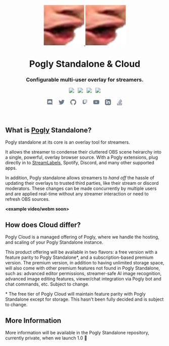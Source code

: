 <p align="center">
    <a href="https://pogly.gg#gh-dark-mode-only" target="_blank">
	<img width="128" src="images/dark/Pog.png" alt="Pogly Logo">
    </a>
    <a href="https://pogly.gg#gh-light-mode-only" target="_blank">
	<img width="128" src="images/light/Pog.png" alt="Pogly Logo">
    </a>
</p>
<p align="center">
    <h1 align="center">
        <b>Pogly</b> Standalone & Cloud
    </h1>
    <h3 align="center">
        Configurable multi-user overlay for streamers.
    </h3>
</p>

<p align="center">
    <!-- <a href="https://github.com/PoglyApp/pogly-standalone"><img src="https://img.shields.io/github/v/release/PoglyApp/pogly-standalone?color=%23ff00a0&include_prereleases&label=version&sort=semver&style=flat-square"></a>
    &nbsp; -->
    <a href="https://github.com/microsoft/TypeScript"><img src="https://img.shields.io/badge/built_with-TypeScript-2F74C0.svg?style=flat-square"></a>
    &nbsp;
    <a href="https://github.com/PoglyApp/pogly-standalone"><img src="https://img.shields.io/badge/built_with-CSharp-6C287D.svg?style=flat-square"></a>
    &nbsp;
    <a href="https://github.com/clockworklabs/spacetimedb"><img src="https://img.shields.io/badge/powered_by-SpacetimeDB-000000.svg?style=flat-square"></a>
    &nbsp;
    <a href="https://github.com/PoglyApp/pogly-standalone/blob/master/LICENSE.txt"><img src="https://img.shields.io/badge/license-tbd-50C878.svg?style=flat-square"></a>
</p>

<p align="center">
    <a href="#"><img height="25" src="./images/social/discord.svg" alt="Discord"></a>
    &nbsp;
    <a href="#"><img height="25" src="./images/social/twitter.svg" alt="Twitter"></a>
    &nbsp;
    <a href="https://github.com/PoglyApp/pogly-standalone"><img height="25" src="./images/social/github.svg" alt="Github"></a>
    &nbsp;
    <a href="#"><img height="25" src="./images/social/twitch.svg" alt="Twitch"></a>
    &nbsp;
    <a href="#"><img height="25" src="./images/social/youtube.svg" alt="YouTube"></a>
    &nbsp;
    <a href="#"><img height="25" src="./images/social/linkedin.svg" alt="LinkedIn"></a>
    &nbsp;
    <a href="https://stackoverflow.com/questions/tagged/poglygg"><img height="25" src="./images/social/stackoverflow.svg" alt="StackOverflow"></a>
</p>

<br>

## What is [Pogly](https://pogly.gg) Standalone?

Pogly standalone at its core is an overlay tool for streamers.

It allows the streamer to condense their cluttered OBS scene heirarchy into a single, powerful, overlay browser source. With a Pogly extensions, plug directly in to [StreamLabels](https://streamlabs.com/desktop-widgets/stream-labels), Spotify, Discord, and many other supported apps.

In addition, Pogly standalone allows streamers to *hand off* the hassle of updating their overlays to trusted third parties, like their stream or discord moderators. These changes can be made concurrently by multiple users and are applied real-time without any streamer interaction or need to refresh OBS sources.

**\<example video/webm soon>**

## How does Cloud differ?

Pogly Cloud is a managed offering of Pogly, where we handle the hosting, and scaling of your Pogly Standalone instance.

This product offering will be available in two flavors: a free version with a feature parity to Pogly Standalone*, and a subscription-based premium version. The premium version, in addition to having unlimited storage space, will also come with other premium features not found in Pogly Standalone, such as: advanced editor permissions, streamer-safe AI image recognition, advanced image editing features, viewer/chat integration via Pogly bot and chat commands, etc. Subject to change.

\* The free tier of Pogly Cloud will maintain feature parity with Pogly Standalone except for storage. This hasn't been fully decided and is subject to change.

## More Information

More information will be available in the Pogly Standalone repository, currently private, when we launch 1.0 🎉